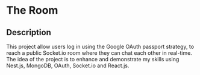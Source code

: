 # The Room

## Description
This project allow users log in using the Google OAuth passport strategy, to reach a public Socket.io room where they can chat each other in real-time. The idea of the project is to enhance and demonstrate my skills using Nest.js, MongoDB, OAuth, Socket.io and React.js.